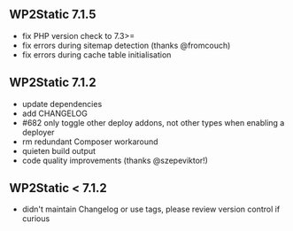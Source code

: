 ## WP2Static 7.1.5

 - fix PHP version check to 7.3>=
 - fix errors during sitemap detection (thanks @fromcouch)
 - fix errors during cache table initialisation

## WP2Static 7.1.2

 - update dependencies
 - add CHANGELOG
 - #682 only toggle other deploy addons, not other types when enabling a deployer 
 - rm redundant Composer workaround 
 - quieten build output
 - code quality improvements (thanks @szepeviktor!)

## WP2Static &lt; 7.1.2

 - didn't maintain Changelog or use tags, please review version control if curious

